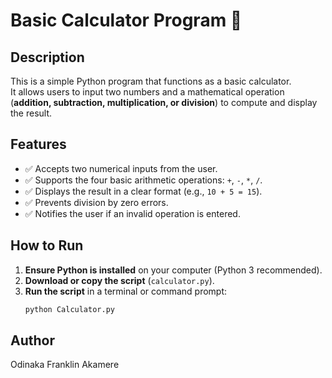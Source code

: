 # Basic Calculator Program 🧮

## Description
This is a simple Python program that functions as a basic calculator.  
It allows users to input two numbers and a mathematical operation (**addition, subtraction, multiplication, or division**) to compute and display the result.

## Features
- ✅ Accepts two numerical inputs from the user.
- ✅ Supports the four basic arithmetic operations: `+`, `-`, `*`, `/`.
- ✅ Displays the result in a clear format (e.g., `10 + 5 = 15`).
- ✅ Prevents division by zero errors.
- ✅ Notifies the user if an invalid operation is entered.

## How to Run
1. **Ensure Python is installed** on your computer (Python 3 recommended).  
2. **Download or copy the script** (`calculator.py`).  
3. **Run the script** in a terminal or command prompt:  
   ```bash
   python Calculator.py

## Author
Odinaka Franklin Akamere